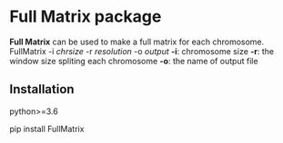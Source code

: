 # Full Matrix package
**Full Matrix** can be used to make a full matrix for each chromosome.
FullMatrix -i *chrsize* -r *resolution* -o *output*
**-i**: chromosome size
**-r**: the window size spliting each chromosome
**-o**: the name of output file

## Installation
python>=3.6

pip install FullMatrix